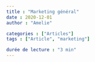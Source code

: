```yaml
---
title : "Marketing général"
date : 2020-12-01
author : "Amelie"

categories : ["Articles"]
tags : ["Article", "marketing"]

durée de lecture : "3 min"
---
```

